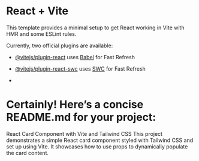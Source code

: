 # React + Vite

This template provides a minimal setup to get React working in Vite with HMR and some ESLint rules.

Currently, two official plugins are available:

- [@vitejs/plugin-react](https://github.com/vitejs/vite-plugin-react/blob/main/packages/plugin-react/README.md) uses [Babel](https://babeljs.io/) for Fast Refresh
- [@vitejs/plugin-react-swc](https://github.com/vitejs/vite-plugin-react-swc) uses [SWC](https://swc.rs/) for Fast Refresh

- 
# Certainly! Here’s a concise README.md for your project:

React Card Component with Vite and Tailwind CSS
This project demonstrates a simple React card component styled with Tailwind CSS and set up using Vite. It showcases how to use props to dynamically populate the card content.
